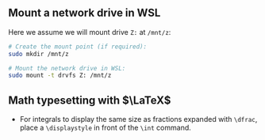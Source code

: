 
## Mount a network drive in WSL

Here we assume we will mount drive `Z:` at `/mnt/z`:

```bash
# Create the mount point (if required):
sudo mkdir /mnt/z

# Mount the network drive in WSL:
sudo mount -t drvfs Z: /mnt/z
```

## Math typesetting with $\LaTeX$

- For integrals to display the same size as fractions expanded with `\dfrac`, place a `\displaystyle` in front of the `\int` command.
